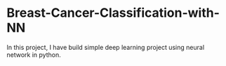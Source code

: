 # Breast-Cancer-Classification-with-NN
In this project, I have build simple deep learning project using neural network in python.
